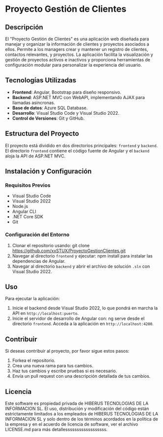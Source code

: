# Proyecto Gestión de Clientes

## Descripción
El "Proyecto Gestión de Clientes" es una aplicación web diseñada para manejar y organizar la información de clientes y proyectos asociados a ellos. Permite a los managers crear y mantener un registro de clientes, contactos relevantes, y proyectos. La aplicación facilita la visualización y gestión de proyectos activos e inactivos y proporciona herramientas de configuración modular para personalizar la experiencia del usuario.

## Tecnologías Utilizadas
- **Frontend**: Angular, Bootstrap para diseño responsivo.
- **Backend**: ASP.NET MVC con WebAPI, implementando AJAX para llamadas asíncronas.
- **Base de datos**: Azure SQL Database.
- **Desarrollo**: Visual Studio Code y Visual Studio 2022.
- **Control de Versiones**: Git y GitHub.

## Estructura del Proyecto
El proyecto está dividido en dos directorios principales: `frontend` y `backend`. El directorio `frontend` contiene el código fuente de Angular y el `backend` aloja la API de ASP.NET MVC.

## Instalación y Configuración
### Requisitos Previos
- Visual Studio Code
- Visual Studio 2022
- Node.js
- Angular CLI
- .NET Core SDK
- Git

### Configuración del Entorno
1. Clonar el repositorio usando: git clone https://github.com/xxSTUX/ProyectoGestionClientes.git
2. Navegar al directorio `frontend` y ejecutar: npm install para instalar las dependencias de Angular.
3. Navegar al directorio `backend` y abrir el archivo de solución `.sln` con Visual Studio 2022.

## Uso
Para ejecutar la aplicación:
1. Inicie el backend desde Visual Studio 2022, lo que pondrá en marcha la API en `http://localhost:puerto`.
2. Inicie el servidor de desarrollo de Angular con: ng serve desde el directorio `frontend`. Acceda a la aplicación en `http://localhost:4200`.

## Contribuir
Si deseas contribuir al proyecto, por favor sigue estos pasos:
1. Forkea el repositorio.
2. Crea una nueva rama para tus cambios.
3. Haz tus cambios y escribe pruebas si es necesario.
4. Envía un pull request con una descripción detallada de tus cambios.

## Licencia
Este software es propiedad privada de HIBERUS TECNOLOGIAS DE LA INFORMACION SL. El uso, distribución y modificación del código están estrictamente limitados a los empleados de HIBERUS TECNOLOGIAS DE LA INFORMACION SL y solo dentro de los términos acordados en la política de la empresa y en el acuerdo de licencia de software, ver el archivo LICENSE.md para más detallessssssssssssssssss.
